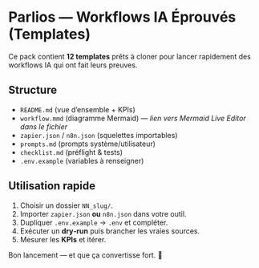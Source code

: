 # Parlios — Workflows IA Éprouvés (Templates)

Ce pack contient **12 templates** prêts à cloner pour lancer rapidement des workflows IA qui ont fait leurs preuves.

## Structure
- `README.md` (vue d’ensemble + KPIs)
- `workflow.mmd` (diagramme Mermaid) — *lien vers Mermaid Live Editor dans le fichier*
- `zapier.json` / `n8n.json` (squelettes importables)
- `prompts.md` (prompts système/utilisateur)
- `checklist.md` (préflight & tests)
- `.env.example` (variables à renseigner)

## Utilisation rapide
1. Choisir un dossier `NN_slug/`.
2. Importer `zapier.json` **ou** `n8n.json` dans votre outil.
3. Dupliquer `.env.example` → `.env` et compléter.
4. Exécuter un **dry‑run** puis brancher les vraies sources.
5. Mesurer les **KPIs** et itérer.

Bon lancement — et que ça convertisse fort. 🚀

